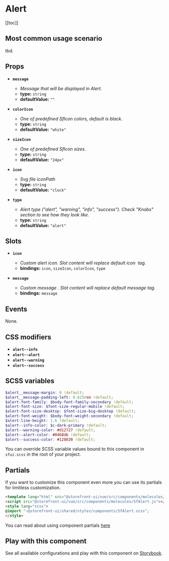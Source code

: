 # Alert

<!-- No Component description -->


[[toc]]


## Most common usage scenario

tbd.


## Props

- **`message`**
  - _Message that will be displayed in Alert._
  - **type:** `string`
  - **defaultValue:** `""`

- **`colorIcon`**
  - _One of predefined SfIcon colors, default is black._
  - **type:** `string`
  - **defaultValue:** `"white"`

- **`sizeIcon`**
  - _One of predefined SfIcon sizes._
  - **type:** `string`
  - **defaultValue:** `"24px"`

- **`icon`**
  - _Svg file iconPath_
  - **type:** `string`
  - **defaultValue:** `"clock"`

- **`type`**
  - _Alert type ("alert", "warning", "info", "success"). Check "Knobs" section to see how they look like._
  - **type:** `string`
  - **defaultValue:** `"alert"`


## Slots

- **`icon`**
  - _Custom alert icon. Slot content will replace default icon <img> tag._
  - **bindings:** `icon`, `sizeIcon`, `colorIcon`, `type`

- **`message`**
  - _Custom message . Slot content will replace default message <span> tag._
  - **bindings:** `message`


## Events

None.


## CSS modifiers

- **`alert--info`**
- **`alert--alert`**
- **`alert--warning`**
- **`alert--success`**


## SCSS variables

```scss
$alert__message-margin: 0 !default;
$alert__message-padding-left: 0.625rem !default;
$alert-font-family: $body-font-family-secondary !default;
$alert-font-size: $font-size-regular-mobile !default;
$alert-font-size-desktop: $font-size-big-desktop !default;
$alert-font-weight: $body-font-weight-secondary !default;
$alert-line-height: 1.6 !default;
$alert--info-color: $c-dark-primary !default;
$alert--warning-color: #d12727 !default;
$alert--alert-color: #0468db !default;
$alert--success-color: #128830 !default;
```

You can override SCSS variable values bound to this component in `sfui.scss` in the root of your project.


## Partials

If you want to customize this component even more you can use its partials for limitless customization.

```html
<template lang="html" src="@storefront-ui/vue/src/components/molecules/SfAlert.html"></template>
<script src="@storefront-ui/vue/src/components/molecules/SfAlert.js"></script>
<style lang="scss">
@import "~@storefront-ui/shared/styles/components/SfAlert.scss";
</style>
```

You can read about using component partials [here](docs.storefrontui.io/customization)


## Play with this component

See all available configurations and play with this component on <a href="https://storybook.storefrontui.io/?path=/story/">Storybook</a>.

